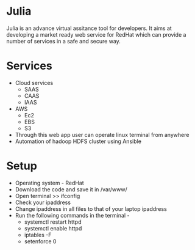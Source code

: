# Julia
Julia is an advance virtual assitance tool for developers. It aims at developing a market ready web service for RedHat which can provide a number of services in a safe and secure way.

# Services
* Cloud services
    * SAAS
    * CAAS
    * IAAS
* AWS
    * Ec2
    * EBS
    * S3
* Through this web app user can operate linux terminal from anywhere
* Automation of hadoop HDFS cluster using Ansible

# Setup
* Operating system - RedHat
* Download the code and save it in /var/www/
* Open terminal >> ifconfig 
* Check your ipaddress
* Change ipaddress in all files to that of your laptop ipaddress
* Run the following commands in the terminal -
   * systemctl restart httpd
   * systemctl enable httpd
   * iptables -F 
   * setenforce 0
